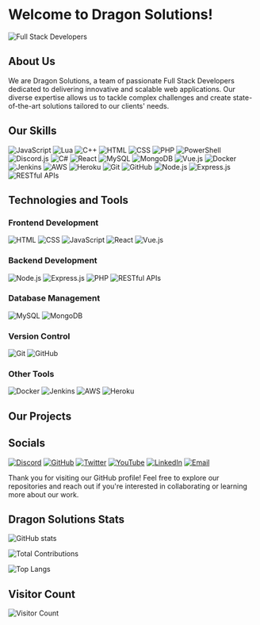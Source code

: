# Welcome to Dragon Solutions!

![Full Stack Developers](https://img.shields.io/badge/Full_Stack_Developers-%3C%2F%3E-brightgreen)

## About Us

We are Dragon Solutions, a team of passionate Full Stack Developers dedicated to delivering innovative and scalable web applications. Our diverse expertise allows us to tackle complex challenges and create state-of-the-art solutions tailored to our clients' needs.

## Our Skills

![JavaScript](https://img.shields.io/badge/-JavaScript-F7DF1E?logo=javascript&logoColor=black&style=flat)
![Lua](https://img.shields.io/badge/-Lua-2C2D72?logo=lua&logoColor=white&style=flat)
![C++](https://img.shields.io/badge/-C++-00599C?logo=c%2B%2B&logoColor=white&style=flat)
![HTML](https://img.shields.io/badge/-HTML5-E34F26?logo=html5&logoColor=white&style=flat)
![CSS](https://img.shields.io/badge/-CSS3-1572B6?logo=css3&logoColor=white&style=flat)
![PHP](https://img.shields.io/badge/-PHP-777BB4?logo=php&logoColor=white&style=flat)
![PowerShell](https://img.shields.io/badge/-PowerShell-5391FE?logo=powershell&logoColor=white&style=flat)
![Discord.js](https://img.shields.io/badge/-Discord.js-7289DA?logo=discord&logoColor=white&style=flat)
![C#](https://img.shields.io/badge/c%23-239120.svg?style=for-the-badge&logo=c-sharp&logoColor=white)
![React](https://img.shields.io/badge/-React-61DAFB?logo=react&logoColor=black&style=flat)
![MySQL](https://img.shields.io/badge/-MySQL-4479A1?logo=mysql&logoColor=white&style=flat)
![MongoDB](https://img.shields.io/badge/-MongoDB-47A248?logo=mongodb&logoColor=white&style=flat)
![Vue.js](https://img.shields.io/badge/-Vue.js-4FC08D?logo=vue.js&logoColor=white&style=flat)
![Docker](https://img.shields.io/badge/-Docker-2496ED?logo=docker&logoColor=white&style=flat)
![Jenkins](https://img.shields.io/badge/-Jenkins-D24939?logo=jenkins&logoColor=white&style=flat)
![AWS](https://img.shields.io/badge/-AWS-232F3E?logo=amazon-aws&logoColor=white&style=flat)
![Heroku](https://img.shields.io/badge/-Heroku-430098?logo=heroku&logoColor=white&style=flat)
![Git](https://img.shields.io/badge/-Git-F05032?logo=git&logoColor=white&style=flat)
![GitHub](https://img.shields.io/badge/-GitHub-181717?logo=github&logoColor=white&style=flat)
![Node.js](https://img.shields.io/badge/-Node.js-339933?logo=node.js&logoColor=white&style=flat)
![Express.js](https://img.shields.io/badge/-Express.js-000000?logo=express&logoColor=white&style=flat)
![RESTful APIs](https://img.shields.io/badge/-REST-0078D4?logo=api&logoColor=white&style=flat)

## Technologies and Tools

### Frontend Development
![HTML](https://img.shields.io/badge/-HTML5-E34F26?logo=html5&logoColor=white&style=flat)
![CSS](https://img.shields.io/badge/-CSS3-1572B6?logo=css3&logoColor=white&style=flat)
![JavaScript](https://img.shields.io/badge/-JavaScript-F7DF1E?logo=javascript&logoColor=black&style=flat)
![React](https://img.shields.io/badge/-React-61DAFB?logo=react&logoColor=black&style=flat)
![Vue.js](https://img.shields.io/badge/-Vue.js-4FC08D?logo=vue.js&logoColor=white&style=flat)

### Backend Development
![Node.js](https://img.shields.io/badge/-Node.js-339933?logo=node.js&logoColor=white&style=flat)
![Express.js](https://img.shields.io/badge/-Express.js-000000?logo=express&logoColor=white&style=flat)
![PHP](https://img.shields.io/badge/-PHP-777BB4?logo=php&logoColor=white&style=flat)
![RESTful APIs](https://img.shields.io/badge/-REST-0078D4?logo=api&logoColor=white&style=flat)

### Database Management
![MySQL](https://img.shields.io/badge/-MySQL-4479A1?logo=mysql&logoColor=white&style=flat)
![MongoDB](https://img.shields.io/badge/-MongoDB-47A248?logo=mongodb&logoColor=white&style=flat)

### Version Control
![Git](https://img.shields.io/badge/-Git-F05032?logo=git&logoColor=white&style=flat)
![GitHub](https://img.shields.io/badge/-GitHub-181717?logo=github&logoColor=white&style=flat)

### Other Tools
![Docker](https://img.shields.io/badge/-Docker-2496ED?logo=docker&logoColor=white&style=flat)
![Jenkins](https://img.shields.io/badge/-Jenkins-D24939?logo=jenkins&logoColor=white&style=flat)
![AWS](https://img.shields.io/badge/-AWS-232F3E?logo=amazon-aws&logoColor=white&style=flat)
![Heroku](https://img.shields.io/badge/-Heroku-430098?logo=heroku&logoColor=white&style=flat)

## Our Projects

## Socials

[![Discord](https://img.shields.io/badge/Discord-7289DA?style=for-the-badge&logo=discord&logoColor=white)](https://discord.gg/yykdcdXEBP)
[![GitHub](https://img.shields.io/badge/GitHub-181717?style=for-the-badge&logo=github&logoColor=white)](https://github.com/Nexis-Systems2024)
[![Twitter](https://img.shields.io/badge/Twitter-1DA1F2?style=for-the-badge&logo=twitter&logoColor=white)](https://twitter.com/comingsoon)
[![YouTube](https://img.shields.io/badge/YouTube-FF0000?style=for-the-badge&logo=youtube&logoColor=white)](https://youtube.com/Nexis-Systems)
[![LinkedIn](https://img.shields.io/badge/LinkedIn-0077B5?style=for-the-badge&logo=linkedin&logoColor=white)](https://linkedin.com/in/comingsoon)
[![Email](https://img.shields.io/badge/Email-D14836?style=for-the-badge&logo=gmail&logoColor=white)](mailto:contact@Nexis-Systems2024.com)

Thank you for visiting our GitHub profile! Feel free to explore our repositories and reach out if you're interested in collaborating or learning more about our work.

## Dragon Solutions Stats

![GitHub stats](https://github-readme-stats.vercel.app/api?username=Nexis-Systems2024&show_icons=true&theme=radical)

![Total Contributions](https://github-readme-streak-stats.herokuapp.com/?user=Nexis-Systems2024&theme=dark&hide_border=false)

![Top Langs](https://github-readme-stats.vercel.app/api/top-langs/?username=Nexis-Systems2024&theme=dark&hide_border=false&include_all_commits=false&count_private=false&layout=compact)

## Visitor Count

![Visitor Count](https://profile-counter.glitch.me/Nexis-Systems2024/count.svg)
